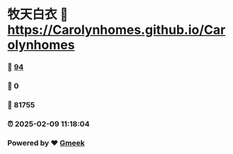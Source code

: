 # 牧天白衣 :link: https://Carolynhomes.github.io/Carolynhomes 
### :page_facing_up: [94](https://Carolynhomes.github.io/Carolynhomes/tag.html) 
### :speech_balloon: 0 
### :hibiscus: 81755 
### :alarm_clock: 2025-02-09 11:18:04 
### Powered by :heart: [Gmeek](https://github.com/Meekdai/Gmeek)
